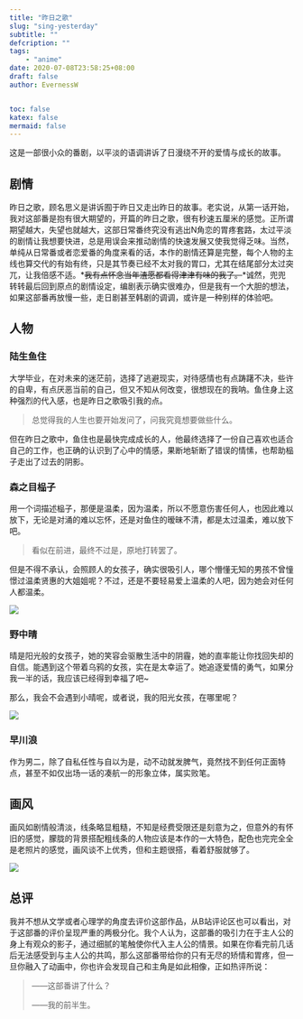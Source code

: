 ```yaml
---
title: "昨日之歌"
slug: "sing-yesterday"
subtitle: ""
defcription: ""
tags:
    - "anime"
date: 2020-07-08T23:58:25+08:00
draft: false
author: EvernessW


toc: false
katex: false
mermaid: false
---
```


这是一部很小众的番剧，以平淡的语调讲诉了日漫绕不开的爱情与成长的故事。

## 剧情

昨日之歌，顾名思义是讲诉囿于昨日又走出昨日的故事。老实说，从第一话开始，我对这部番是抱有很大期望的，开篇的昨日之歌，很有秒速五厘米的感觉。正所谓期望越大，失望也就越大，这部日常番终究没有逃出N角恋的胃疼套路，太过平淡的剧情让我想要快进，总是用误会来推动剧情的快速发展又使我觉得乏味。当然，单纯从日常番或者恋爱番的角度来看的话，本作的剧情还算是完整，每个人物的主线也算交代的有始有终，只是其节奏已经不太对我的胃口，尤其在结尾部分太过突兀，让我倍感不适。*~~我有点怀念当年渣愿都看得津津有味的我了。~~*诚然，兜兜转转最后回到原点的剧情设定，编剧表示确实很难办，但是我有一个大胆的想法，如果这部番再放慢一些，走日剧甚至韩剧的调调，或许是一种别样的体验吧。

## 人物

### 陆生鱼住

大学毕业，在对未来的迷茫前，选择了逃避现实，对待感情也有点踌躇不决，些许的自卑，有点厌恶当前的自己，但又不知从何改变，很想现在的我呐。鱼住身上这种强烈的代入感，也是昨日之歌吸引我的点。

> 总觉得我的人生也要开始发问了，问我究竟想要做些什么。

但在昨日之歌中，鱼住也是最快完成成长的人，他最终选择了一份自己喜欢也适合自己的工作，也正确的认识到了心中的情感，果断地斩断了错误的情愫，也帮助榀子走出了过去的阴影。

### 森之目榀子

用一个词描述榀子，那便是温柔，因为温柔，所以不愿意伤害任何人，也因此难以放下，无论是对涌的难以忘怀，还是对鱼住的暧昧不清，都是太过温柔，难以放下吧。

> 看似在前进，最终不过是，原地打转罢了。

但是不得不承认，会照顾人的女孩子，确实很吸引人，哪个懵懂无知的男孩不曾憧憬过温柔贤惠的大姐姐呢？不过，还是不要轻易爱上温柔的人吧，因为她会对任何人都温柔。

![](https://img.ioyoi.me/20200708235715.webp)

### 野中晴

晴是阳光般的女孩子，她的笑容会驱散生活中的阴霾，她的直率能让你找回失却的自信。能遇到这个带着乌鸦的女孩，实在是太幸运了。她追逐爱情的勇气，如果分我一半的话，我应该已经得到幸福了吧~

那么，我会不会遇到小晴呢，或者说，我的阳光女孩，在哪里呢？

![](https://img.ioyoi.me/20200708235705.webp)

### 早川浪

作为男二，除了自私任性与自以为是，动不动就发脾气，竟然找不到任何正面特点，甚至不如仅出场一话的凑航一的形象立体，属实败笔。

## 画风

画风如剧情般清淡，线条略显粗糙，不知是经费受限还是刻意为之，但意外的有怀旧的感觉，朦胧的背景搭配粗线条的人物应该是本作的一大特色，配色也完完全全是老照片的感觉，画风谈不上优秀，但和主题很搭，看着舒服就够了。

![](https://img.ioyoi.me/20200708235646.webp)

## 总评

我并不想从文学或者心理学的角度去评价这部作品，从B站评论区也可以看出，对于这部番的评价呈现严重的两极分化。我个人认为，这部番的吸引力在于主人公的身上有观众的影子，通过细腻的笔触使你代入主人公的情景。如果在你看完前几话后无法感受到与主人公的共鸣，那么这部番带给你的只有无尽的矫情和胃疼，但一旦你融入了动画中，你也许会发现自己和主角是如此相像，正如热评所说：

>——这部番讲了什么？
>
>——我的前半生。